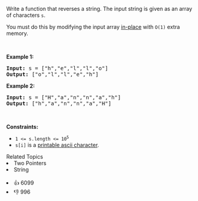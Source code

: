 <p>Write a function that reverses a string. The input string is given as an array of characters <code>s</code>.</p>

<p>You must do this by modifying the input array <a href="https://en.wikipedia.org/wiki/In-place_algorithm" target="_blank">in-place</a> with <code>O(1)</code> extra memory.</p>

<p>&nbsp;</p> 
<p><strong>Example 1:</strong></p> 
<pre><strong>Input:</strong> s = ["h","e","l","l","o"]
<strong>Output:</strong> ["o","l","l","e","h"]
</pre>
<p><strong>Example 2:</strong></p> 
<pre><strong>Input:</strong> s = ["H","a","n","n","a","h"]
<strong>Output:</strong> ["h","a","n","n","a","H"]
</pre> 
<p>&nbsp;</p> 
<p><strong>Constraints:</strong></p>

<ul> 
 <li><code>1 &lt;= s.length &lt;= 10<sup>5</sup></code></li> 
 <li><code>s[i]</code> is a <a href="https://en.wikipedia.org/wiki/ASCII#Printable_characters" target="_blank">printable ascii character</a>.</li> 
</ul>

<div><div>Related Topics</div><div><li>Two Pointers</li><li>String</li></div></div><br><div><li>👍 6099</li><li>👎 996</li></div>